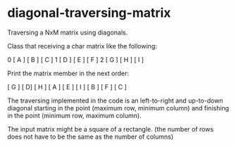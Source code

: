 diagonal-traversing-matrix
==========================

Traversing a NxM matrix using diagonals.

Class that receiving a char matrix like the following:

0 [ A ] [ B ] [ C ]
1 [ D ] [ E ] [ F ]
2 [ G ] [ H ] [ I ]

Print the matrix member in the next order:

[ G ] [ D] [ H ] [ A ] [ E ] [ I ] [ B ] [ F ] [ C ]

The traversing implemented in the code is an left-to-right and up-to-down
diagonal starting in the point (maximum row, minimum column) and finishing in
the point (minimum row, maximum column).

The input matrix might be a square of a rectangle. (the number of rows does
not have to be the same as the number of columns)
